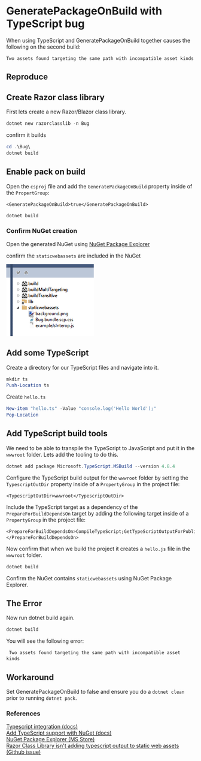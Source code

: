# GeneratePackageOnBuild with TypeScript bug

When using TypeScript and GeneratePackageOnBuild together causes the following on the second build:

```console
Two assets found targeting the same path with incompatible asset kinds
```

## Reproduce

## Create Razor class library

First lets create a new Razor/Blazor class library.

```powershell
dotnet new razorclasslib -n Bug
```

confirm it builds

```powershell
cd .\Bug\
dotnet build
```

## Enable pack on build

Open the `csproj` file and add the `GeneratePackageOnBuild` property inside of the `PropertGroup`:

```csproj
<GeneratePackageOnBuild>true</GeneratePackageOnBuild>
```

```powershell
dotnet build
```

### Confirm NuGet creation

Open the generated NuGet using [NuGet Package Explorer](https://apps.microsoft.com/store/detail/nuget-package-explorer/9WZDNCRDMDM3?hl=en-us&gl=us)

confirm the `staticwebassets` are included in the NuGet

![](images/20221107055917.png)

## Add some TypeScript

Create a directory for our TypeScript files and navigate into it.

```powershell
mkdir ts
Push-Location ts
```

Create `hello.ts`

```powershell
New-item "hello.ts" -Value "console.log('Hello World');"
Pop-Location
```

## Add TypeScript build tools

We need to be able to transpile the TypeScript to JavaScript and put it in the `wwwroot` folder. Lets add the tooling to do this.

```powershell
dotnet add package Microsoft.TypeScript.MSBuild --version 4.8.4
```

Configure the TypeScript build output for the `wwwroot` folder by setting the `TypescriptOutDir` property inside of a `PropertyGroup` in the project file:

```csproj
<TypescriptOutDir>wwwroot</TypescriptOutDir>
```

Include the TypeScript target as a dependency of the `PrepareForBuildDependsOn` target by adding the following target inside of a `PropertyGroup` in the project file:

```csproj
<PrepareForBuildDependsOn>CompileTypeScript;GetTypeScriptOutputForPublishing;$(PrepareForBuildDependsOn)</PrepareForBuildDependsOn>
```

Now confirm that when we build the project it creates a `hello.js` file in the `wwwroot` folder.

```powershell
dotnet build
```

Confirm the NuGet contains `staticwebassets` using NuGet Package Explorer.

## The Error

Now run dotnet build again.

```powershell
dotnet build
```

You will see the following error:

```console
 Two assets found targeting the same path with incompatible asset kinds
```

## Workaround

Set GeneratePackageOnBuild to false and ensure you do a `dotnet clean` prior to running `dotnet pack`.

### References

[Typescript integration (docs)](https://learn.microsoft.com/en-us/aspnet/core/razor-pages/ui-class?view=aspnetcore-6.0&tabs=visual-studio#typescript-integration)  
[Add TypeScript support with NuGet (docs)](https://learn.microsoft.com/en-us/visualstudio/javascript/compile-typescript-code-nuget?view=vs-2022)  
[NuGet Package Explorer (MS Store)](https://apps.microsoft.com/store/detail/nuget-package-explorer/9WZDNCRDMDM3?hl=en-us&gl=us)  
[Razor Class Library isn't adding typescript output to static web assets (Github issue)](https://github.com/dotnet/aspnetcore/issues/42110)
